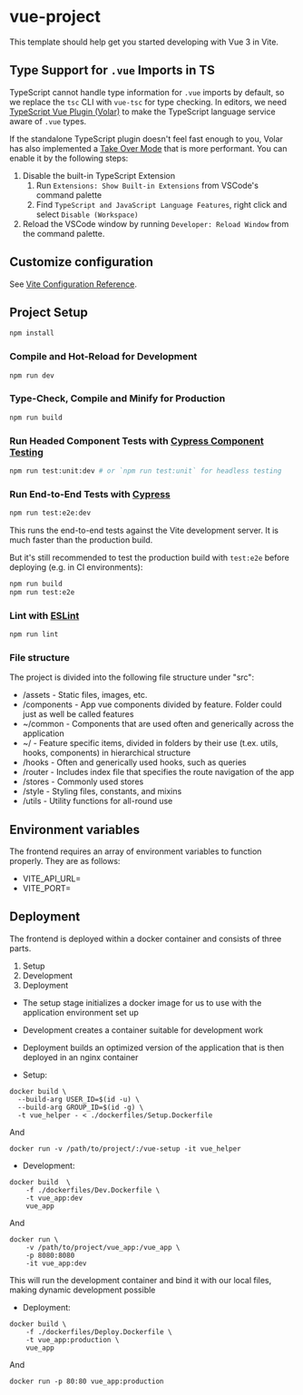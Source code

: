 # vue-project

This template should help get you started developing with Vue 3 in Vite.

## Type Support for `.vue` Imports in TS

TypeScript cannot handle type information for `.vue` imports by default, so we replace the `tsc` CLI with `vue-tsc` for type checking. In editors, we need [TypeScript Vue Plugin (Volar)](https://marketplace.visualstudio.com/items?itemName=Vue.vscode-typescript-vue-plugin) to make the TypeScript language service aware of `.vue` types.

If the standalone TypeScript plugin doesn't feel fast enough to you, Volar has also implemented a [Take Over Mode](https://github.com/johnsoncodehk/volar/discussions/471#discussioncomment-1361669) that is more performant. You can enable it by the following steps:

1. Disable the built-in TypeScript Extension
    1) Run `Extensions: Show Built-in Extensions` from VSCode's command palette
    2) Find `TypeScript and JavaScript Language Features`, right click and select `Disable (Workspace)`
2. Reload the VSCode window by running `Developer: Reload Window` from the command palette.

## Customize configuration

See [Vite Configuration Reference](https://vitejs.dev/config/).

## Project Setup

```sh
npm install
```

### Compile and Hot-Reload for Development

```sh
npm run dev
```

### Type-Check, Compile and Minify for Production

```sh
npm run build
```

### Run Headed Component Tests with [Cypress Component Testing](https://on.cypress.io/component)

```sh
npm run test:unit:dev # or `npm run test:unit` for headless testing
```

### Run End-to-End Tests with [Cypress](https://www.cypress.io/)

```sh
npm run test:e2e:dev
```

This runs the end-to-end tests against the Vite development server.
It is much faster than the production build.

But it's still recommended to test the production build with `test:e2e` before deploying (e.g. in CI environments):

```sh
npm run build
npm run test:e2e
```

### Lint with [ESLint](https://eslint.org/)

```sh
npm run lint
```

### File structure

The project is divided into the following file structure under "src":
- /assets       - Static files, images, etc.
- /components       - App vue components divided by feature. Folder could just as well be called features
-   ~/common        - Components that are used often and generically across the application
-   ~/<FeatureName> - Feature specific items, divided in folders by their use (t.ex. utils, hooks, components) in hierarchical structure
- /hooks        - Often and generically used hooks, such as queries
- /router       - Includes index file that specifies the route navigation of the app
- /stores       - Commonly used stores
- /style        - Styling files, constants, and mixins
- /utils        - Utility functions for all-round use

## Environment variables

The frontend requires an array of environment variables to function properly. They are as follows:
- VITE_API_URL=<Url of the backend instance>
- VITE_PORT=<Port where we want to run our application>

## Deployment

The frontend is deployed within a docker container and consists of three parts.
1. Setup
2. Development
3. Deployment

- The setup stage initializes a docker image for us to use with the application environment set up
- Development creates a container suitable for development work
- Deployment builds an optimized version of the application that is then deployed in an nginx container

- Setup:
```
docker build \
  --build-arg USER_ID=$(id -u) \
  --build-arg GROUP_ID=$(id -g) \
  -t vue_helper - < ./dockerfiles/Setup.Dockerfile
```
And
```
docker run -v /path/to/project/:/vue-setup -it vue_helper
```

- Development:
```
docker build  \
    -f ./dockerfiles/Dev.Dockerfile \
    -t vue_app:dev 
    vue_app

```
And 
```
docker run \
    -v /path/to/project/vue_app:/vue_app \
    -p 8080:8080
    -it vue_app:dev
```

This will run the development container and bind it with our local files, making dynamic development possible

- Deployment:
```
docker build \
    -f ./dockerfiles/Deploy.Dockerfile \
    -t vue_app:production \
    vue_app

```
And
```
docker run -p 80:80 vue_app:production

```